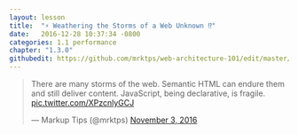 ```yaml
---
layout: lesson
title:  "⚡️ Weathering the Storms of a Web Unknown ⁉️"
date:   2016-12-28 10:37:34 -0800
categories: 1.1 performance
chapter: "1.3.0"
githubedit: https://github.com/mrktps/web-architecture-101/edit/master/_unit_1/1.3.0-weather-the-storms-of-a-web-unkown.markdown
---
```


<blockquote class="twitter-tweet" data-conversation="none" data-lang="en"><p lang="en" dir="ltr">There are many storms of the web. Semantic HTML can endure them and still deliver content. JavaScript, being declarative, is fragile. <a href="https://t.co/XPzcnlyGCJ">pic.twitter.com/XPzcnlyGCJ</a></p>&mdash; Markup Tips (@mrktps) <a href="https://twitter.com/mrktps/status/794312429681463297">November 3, 2016</a></blockquote> 

